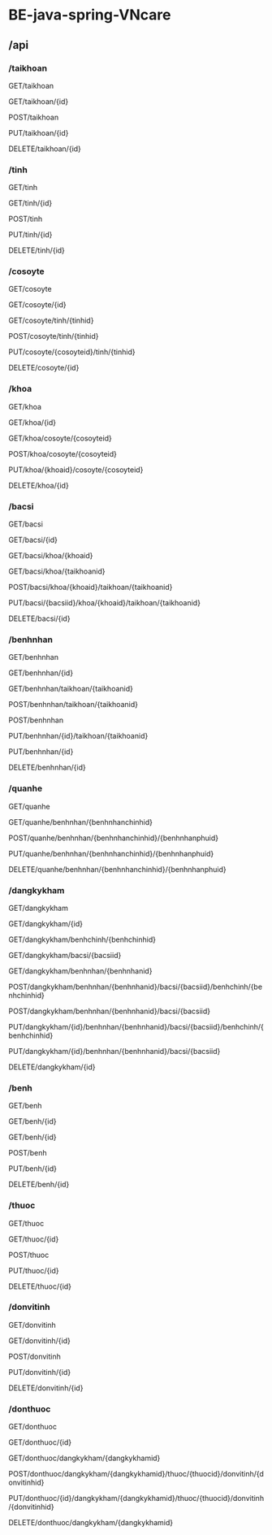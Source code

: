 # BE-java-spring-VNcare
## /api
### /taikhoan
GET/taikhoan

GET/taikhoan/{id}

POST/taikhoan

PUT/taikhoan/{id}

DELETE/taikhoan/{id}

### /tinh
GET/tinh

GET/tinh/{id}

POST/tinh

PUT/tinh/{id}

DELETE/tinh/{id}

### /cosoyte
GET/cosoyte

GET/cosoyte/{id}

GET/cosoyte/tinh/{tinhid}

POST/cosoyte/tinh/{tinhid}

PUT/cosoyte/{cosoyteid}/tinh/{tinhid}

DELETE/cosoyte/{id}
### /khoa
GET/khoa

GET/khoa/{id}

GET/khoa/cosoyte/{cosoyteid}

POST/khoa/cosoyte/{cosoyteid}

PUT/khoa/{khoaid}/cosoyte/{cosoyteid}

DELETE/khoa/{id}

### /bacsi
GET/bacsi

GET/bacsi/{id}

GET/bacsi/khoa/{khoaid}

GET/bacsi/khoa/{taikhoanid}

POST/bacsi/khoa/{khoaid}/taikhoan/{taikhoanid}

PUT/bacsi/{bacsiid}/khoa/{khoaid}/taikhoan/{taikhoanid}

DELETE/bacsi/{id}	
### /benhnhan
GET/benhnhan

GET/benhnhan/{id}

GET/benhnhan/taikhoan/{taikhoanid}

POST/benhnhan/taikhoan/{taikhoanid}

POST/benhnhan

PUT/benhnhan/{id}/taikhoan/{taikhoanid}

PUT/benhnhan/{id}

DELETE/benhnhan/{id}
### /quanhe
GET/quanhe

GET/quanhe/benhnhan/{benhnhanchinhid}

POST/quanhe/benhnhan/{benhnhanchinhid}/{benhnhanphuid}

PUT/quanhe/benhnhan/{benhnhanchinhid}/{benhnhanphuid}

DELETE/quanhe/benhnhan/{benhnhanchinhid}/{benhnhanphuid}
### /dangkykham
GET/dangkykham

GET/dangkykham/{id}

GET/dangkykham/benhchinh/{benhchinhid}

GET/dangkykham/bacsi/{bacsiid}

GET/dangkykham/benhnhan/{benhnhanid}

POST/dangkykham/benhnhan/{benhnhanid}/bacsi/{bacsiid}/benhchinh/{benhchinhid}	

POST/dangkykham/benhnhan/{benhnhanid}/bacsi/{bacsiid}

PUT/dangkykham/{id}/benhnhan/{benhnhanid}/bacsi/{bacsiid}/benhchinh/{benhchinhid}

PUT/dangkykham/{id}/benhnhan/{benhnhanid}/bacsi/{bacsiid}

DELETE/dangkykham/{id}
### /benh
GET/benh

GET/benh/{id}

GET/benh/{id}

POST/benh

PUT/benh/{id}

DELETE/benh/{id}
### /thuoc
GET/thuoc

GET/thuoc/{id}

POST/thuoc

PUT/thuoc/{id}

DELETE/thuoc/{id}
### /donvitinh
GET/donvitinh

GET/donvitinh/{id}

POST/donvitinh

PUT/donvitinh/{id}

DELETE/donvitinh/{id}
### /donthuoc
GET/donthuoc

GET/donthuoc/{id}

GET/donthuoc/dangkykham/{dangkykhamid}

POST/donthuoc/dangkykham/{dangkykhamid}/thuoc/{thuocid}/donvitinh/{donvitinhid}

PUT/donthuoc/{id}/dangkykham/{dangkykhamid}/thuoc/{thuocid}/donvitinh/{donvitinhid}

DELETE/donthuoc/dangkykham/{dangkykhamid}
